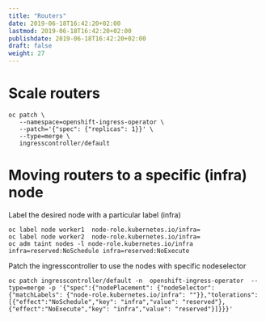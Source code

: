 ```yaml
---
title: "Routers"
date: 2019-06-18T16:42:20+02:00
lastmod: 2019-06-18T16:42:20+02:00
publishdate: 2019-06-18T16:42:20+02:00
draft: false
weight: 27
---
```


# Scale routers

```
oc patch \
   --namespace=openshift-ingress-operator \
   --patch='{"spec": {"replicas": 1}}' \
   --type=merge \
   ingresscontroller/default
```

# Moving routers to a specific (infra) node 

Label the desired node with a particular label (infra)
```
oc label node worker1  node-role.kubernetes.io/infra=
oc label node worker2  node-role.kubernetes.io/infra=
oc adm taint nodes -l node-role.kubernetes.io/infra infra=reserved:NoSchedule infra=reserved:NoExecute
```

Patch the ingresscontroller to use the nodes with specific nodeselector
```
oc patch ingresscontroller/default -n  openshift-ingress-operator  --type=merge -p '{"spec":{"nodePlacement": {"nodeSelector": {"matchLabels": {"node-role.kubernetes.io/infra": ""}},"tolerations": [{"effect":"NoSchedule","key": "infra","value": "reserved"},{"effect":"NoExecute","key": "infra","value": "reserved"}]}}}'
```



